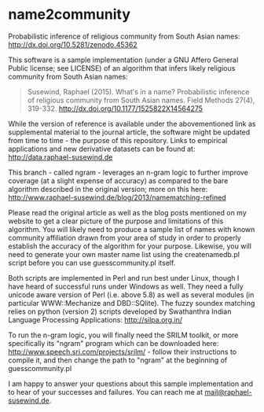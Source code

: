 # name2community
Probabilistic inference of religious community from South Asian names: http://dx.doi.org/10.5281/zenodo.45362

This software is a sample implementation (under a GNU Affero General Public license; see LICENSE) of an algorithm that infers likely religious community from South Asian names:

> Susewind, Raphael (2015). What's in a name? Probabilistic inference of religious community from South Asian names. Field Methods 27(4), 319-332. http://dx.doi.org/10.1177/1525822X14564275

While the version of reference is available under the abovementioned link as supplemental material to the journal article, the software might be updated from time to time - the purpose of this repository. Links to empirical applications and new derivative datasets can be found at:  http://data.raphael-susewind.de

This branch - called ngram - leverages an n-gram logic to further improve coverage (at a slight expense of accuracy) as compared to the bare algorithm described in the original version; more on this here: http://www.raphael-susewind.de/blog/2013/namematching-refined

Please read the original article as well as the blog posts mentioned on my website to get a clear picture of the purpose and limitations of this algorithm. You will likely need to produce a sample list of names with known community affiliation drawn from your area of study in order to properly establish the accuracy of the algorithm for your purpose. Likewise, you will need to generate your own master name list using the createnamedb.pl script before you can use guesscommunity.pl itself.

Both scripts are implemented in Perl and run best under Linux, though I have heard of successful runs under Windows as well. They need a fully unicode aware version of Perl (i.e. above 5.8) as well as several modules (in particular WWW::Mechanize and DBD::SQlite). The fuzzy soundex matching relies on python (version 2) scripts developed by Swathanthra Indian Language Processing Applications: http://silpa.org.in/

To run the n-gram logic, you will finally need the SRILM toolkit, or more specifically its "ngram" program which can be downloaded here: http://www.speech.sri.com/projects/srilm/ - follow their instructions to compile it, and then change the path to "ngram" at the beginning of guesscommunity.pl

I am happy to answer your questions about this sample implementation and to hear of your successes and failures. You can reach me at mail@raphael-susewind.de.
